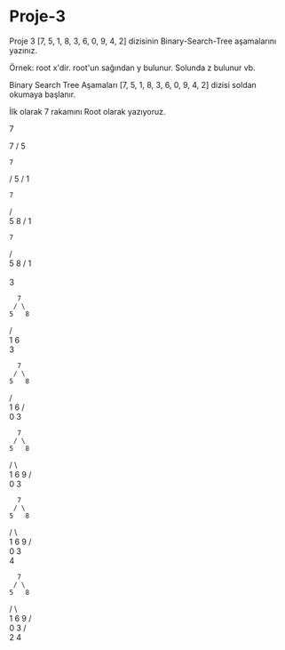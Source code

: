 # Proje-3

Proje 3
[7, 5, 1, 8, 3, 6, 0, 9, 4, 2] dizisinin Binary-Search-Tree aşamalarını yazınız.

Örnek: root x'dir. root'un sağından y bulunur. Solunda z bulunur vb.

Binary Search Tree Aşamaları
[7, 5, 1, 8, 3, 6, 0, 9, 4, 2] dizisi soldan okumaya başlanır.

İlk olarak 7 rakamını Root olarak yazıyoruz. 

7

   7
  /
 5
 
    7
   /
  5
 /
1 

    7
   / \
  5   8
 /
1 

    7
   / \
  5   8
 / 
1  
 \
  3
  
      7
     / \
    5   8
   / \
  1   6
   \
    3

      7
     / \
    5   8
   / \
  1   6
 / \
0   3

      7
     / \
    5   8
   / \   \
  1   6   9
 / \
0   3

      7
     / \
    5   8
   / \   \
  1   6   9
 / \
0   3
     \
      4


      7
     / \
    5   8
   / \   \
  1   6   9
 / \
0   3
   / \
  2   4
